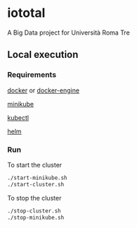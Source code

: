 # iototal
A Big Data project for Università Roma Tre

## Local execution

### Requirements
[docker](https://docs.docker.com/get-started/get-docker/) or [docker-engine](https://docs.docker.com/get-started/get-docker/)

[minikube](https://minikube.sigs.k8s.io/docs/start/)

[kubectl](https://kubernetes.io/docs/tasks/tools/)

[helm](https://helm.sh/docs/intro/install/)

### Run
To start the cluster
```bash
./start-minikube.sh
./start-cluster.sh
```

To stop the cluster
```bash
./stop-cluster.sh
./stop-minikube.sh
```
